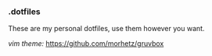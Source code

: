 ### .dotfiles
These are my personal dotfiles, use them however you want.

*vim theme:* <https://github.com/morhetz/gruvbox>
